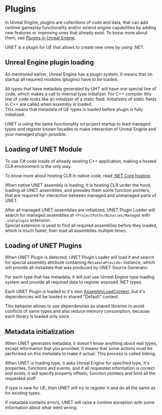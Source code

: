 # Plugins

In Unreal Engine, plugins are collections of code and data, that can add runtime gameplay functionality and/or extend engine capabilities by adding new features or improving ones that already exist. 
To know more about them, see [Plugins in Unreal Engine](https://docs.unrealengine.com/5.0/en-US/plugins-in-unreal-engine/).

UNET is a plugin for UE that allows to create new ones by using .NET.

## Unreal Engine plugin loading

As mentioned earlier, Unreal Engine has a plugin system.
It means that on startup all required modules (plugins) have to be loaded.

All types that have metadata generated by UHT will have one special line of code, which makes a call to internal type initializer.
For C++ compiler this line of code looks like an initializer of a static field. Initializers of static fields in C++ are called when assembly is loaded.  
This means that metadata of UE types is loaded before plugin is fully initialized.

UNET is using the same functionality on project startup to load managed types and register known facades to make interaction of Unreal Engine and your managed plugin possible.

## Loading of UNET Module

To use C# code inside of already existing C++ application, making a hosted CLR environment is the only way.

To know more about hosting CLR in native code, read [.NET Core hosting](https://docs.microsoft.com/en-us/dotnet/core/tutorials/netcore-hosting).

When native UNET assembly is loading, it is hosting CLR under the hood, loading all UNET assemblies, and provides them some function pointers, that are required for interaction between managed and unmanaged parts of UNET.

After all managed UNET assemblies are initialized, UNET Plugin Loader will search for managed assemblies at `<ProjectPath>/Binaries/Managed` with `.unetplugin` extension.  
Special extension is used to find all required assemblies before they loaded, which is much faster, than load all assemblies multiple times.

## Loading of UNET Plugins

When UNET Plugin is detected, UNET Plugin Loader will load it and search for special assembly attribute containing `MetadataProvider` instance, which will provide all metadata that was produced by UNET Source Generator. 

For each type that has metadata, it will just use Unreal Engine type loading system and provide all required data to register exposed .NET types.

Each UNET Plugin is loaded to it's own [AssemblyLoadContext](https://docs.microsoft.com/en-us/dotnet/core/dependency-loading/understanding-assemblyloadcontext), but it's dependencies will be loaded in shared "Default" context.

This behavior allows to use dependencies as shared libraries to avoid conflicts of same types and also reduce memory consumption, because each library is loaded only once.

## Metadata initialization

When UNET generates metadata, it doesn't know anything about real types, except information that you provided. 
It means that some actions must be performed on this metadata to make it actual. This process is called linking.

When UNET is loading type, it asks Unreal Engine for specified type, it's properties, functions and events, and if all requested information is correct and exists, it will specify property offsets, function pointers and bind all the requested stuff.

If type is new for UE, then UNET will try to register it and do all the same as for existing types.

If metadata contains errors, UNET will raise a runtime exception with some information about what went wrong.